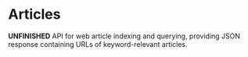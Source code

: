 # Articles
**UNFINISHED** API for web article indexing and querying, providing JSON response containing URLs of keyword-relevant articles.
